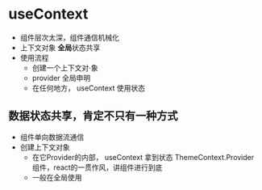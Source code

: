 # useContext

- 组件层次太深，组件通信机械化
- 上下文对象 **全局**状态共享
- 使用流程
  - 创建一个上下文对·象 
  - provider 全局申明
  - 在任何地方， useContext 使用状态 

## 数据状态共享，肯定不只有一种方式
- 组件单向数据流通信
- 创建上下文对象 
  - 在它Provider的内部， useContext 拿到状态
  ThemeContext.Provider 组件，react的一贯作风，讲组件进行到底
  - 一般在全局使用